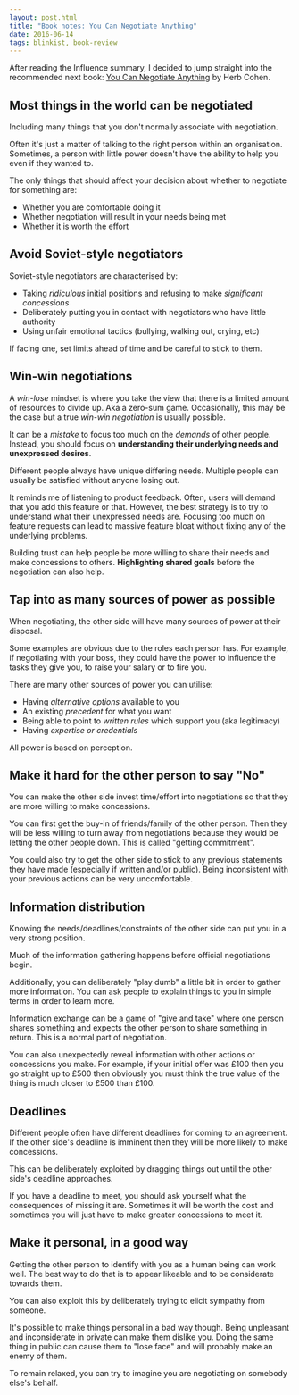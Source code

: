 ```yaml
---
layout: post.html
title: "Book notes: You Can Negotiate Anything"
date: 2016-06-14
tags: blinkist, book-review
---
```


After reading the Influence summary, I decided to jump straight into the recommended next book: [You Can Negotiate Anything](https://app.blinkist.com/blinks/you-can-negotiate-anything-en) by Herb Cohen.

<!--more-->

## Most things in the world can be negotiated

Including many things that you don't normally associate with negotiation. 

Often it's just a matter of talking to the right person within an organisation. Sometimes, a person with little power doesn't have the ability to help you even if they wanted to.

The only things that should affect your decision about whether to negotiate for something are:

- Whether you are comfortable doing it
- Whether negotiation will result in your needs being met
- Whether it is worth the effort

## Avoid Soviet-style negotiators

Soviet-style negotiators are characterised by:

- Taking *ridiculous* initial positions and refusing to make *significant concessions*
- Deliberately putting you in contact with negotiators who have little authority
- Using unfair emotional tactics (bullying, walking out, crying, etc)

If facing one, set limits ahead of time and be careful to stick to them.

## Win-win negotiations

A *win-lose* mindset is where you take the view that there is a limited amount of resources to divide up. Aka a zero-sum game. Occasionally, this may be the case but a true *win-win negotiation* is usually possible. 

It can be a *mistake* to focus too much on the *demands* of other people. Instead, you should focus on **understanding their underlying needs and unexpressed desires**. 

Different people always have unique differing needs. Multiple people can usually be satisfied without anyone losing out.

It reminds me of listening to product feedback. Often, users will demand that you add this feature or that. However, the best strategy is to try to understand what their unexpressed needs are. Focusing too much on feature requests can lead to massive feature bloat without fixing any of the underlying problems. 

Building trust can help people be more willing to share their needs and make concessions to others. **Highlighting shared goals** before the negotiation can also help. 

## Tap into as many sources of power as possible

When negotiating, the other side will have many sources of power at their disposal. 

Some examples are obvious due to the roles each person has. For example, if negotiating with your boss, they could have the power to influence the tasks they give you, to raise your salary or to fire you.

There are many other sources of power you can utilise:

- Having *alternative options* available to you
- An existing *precedent* for what you want
- Being able to point to *written rules* which support you (aka legitimacy)
- Having *expertise or credentials*

All power is based on perception.

## Make it hard for the other person to say "No"

You can make the other side invest time/effort into negotiations so that they are more willing to make concessions. 

You can first get the buy-in of friends/family of the other person. Then they will be less willing to turn away from negotiations because they would be letting the other people down. This is called "getting commitment".

You could also try to get the other side to stick to any previous statements they have made (especially if written and/or public). Being inconsistent with your previous actions can be very uncomfortable.

## Information distribution

Knowing the needs/deadlines/constraints of the other side can put you in a very strong position. 

Much of the information gathering happens before official negotiations begin. 

Additionally, you can deliberately "play dumb" a little bit in order to gather more information. You can ask people to explain things to you in simple terms in order to learn more. 

Information exchange can be a game of "give and take" where one person shares something and expects the other person to share something in return. This is a normal part of negotiation.

You can also unexpectedly reveal information with other actions or concessions you make. For example, if your initial offer was £100 then you go straight up to £500 then obviously you must think the true value of the thing is much closer to £500 than £100.

## Deadlines

Different people often have different deadlines for coming to an agreement. If the other side's deadline is imminent then they will be more likely to make concessions.

This can be deliberately exploited by dragging things out until the other side's deadline approaches.

If you have a deadline to meet, you should ask yourself what the consequences of missing it are. Sometimes it will be worth the cost and sometimes you will just have to make greater concessions to meet it.

## Make it personal, in a good way

Getting the other person to identify with you as a human being can work well. The best way to do that is to appear likeable and to be considerate towards them. 

You can also exploit this by deliberately trying to elicit sympathy from someone. 

It's possible to make things personal in a bad way though. Being unpleasant and inconsiderate in private can make them dislike you. Doing the same thing in public can cause them to "lose face" and will probably make an enemy of them.

To remain relaxed, you can try to imagine you are negotiating on somebody else's behalf. 
